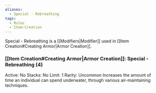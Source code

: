 ```yaml
---
aliases:
  - Special - Rebreathing
tags:
  - Rules
  - Item-Creation
---
```

Special - Rebreathing is a [[Modifiers|Modifier]] used in [[Item Creation#Creating Armor|Armor Creation]].

### [[Item Creation#Creating Armor|Armor Creation]]: Special - Rebreathing (4)
Active: No
Stacks: No
Limit: 1
Rarity: Uncommon
Increases the amount of time an individual can spend underwater, through various air-maintaining techniques.